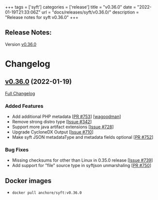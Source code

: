 +++
tags = ['syft']
categories = ['release']
title = "v0.36.0"
date = "2022-01-19T21:33:06Z"
url = "docs/releases/syft/v0.36.0/"
description = "Release notes for syft v0.36.0"
+++

## Release Notes:
Version [v0.36.0](https://github.com/anchore/syft/releases/tag/v0.36.0)

# Changelog

## [v0.36.0](https://github.com/anchore/syft/tree/v0.36.0) (2022-01-19)

[Full Changelog](https://github.com/anchore/syft/compare/v0.35.1...v0.36.0)

### Added Features

- Add additional PHP metadata [[PR #753](https://github.com/anchore/syft/pull/753)] [[wagoodman](https://github.com/wagoodman)]
- Remove strong distro type [[Issue #342](https://github.com/anchore/syft/issues/342)]
- Support more java artifact extensions [[Issue #728](https://github.com/anchore/syft/issues/728)]
- Upgrade CycloneDX Output [[Issue #710](https://github.com/anchore/syft/issues/710)]
- Make syft JSON metadataType and metadata fields optional [[PR #752](https://github.com/anchore/syft/pull/752)]

### Bug Fixes

- Missing checksums for other than Linux in 0.35.0 release [[Issue #739](https://github.com/anchore/syft/issues/739)]
- Add support for "file" source type in syftjson unmarshaling [[PR #750](https://github.com/anchore/syft/pull/750)]

## Docker images

- `docker pull anchore/syft:v0.36.0`

